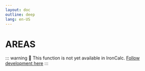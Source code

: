 ```yaml
---
layout: doc
outline: deep
lang: en-US
---
```


# AREAS

::: warning
🚧 This function is not yet available in IronCalc.
[Follow development here](https://github.com/ironcalc/IronCalc/labels/Functions)
:::